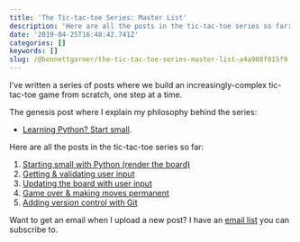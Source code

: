 ```yaml
---
title: 'The Tic-tac-toe Series: Master List'
description: 'Here are all the posts in the tic-tac-toe series so far:'
date: '2019-04-25T16:48:42.741Z'
categories: []
keywords: []
slug: /@bennettgarner/the-tic-tac-toe-series-master-list-a4a908f015f9
---
```


I’ve written a series of posts where we build an increasingly-complex tic-tac-toe game from scratch, one step at a time.

The genesis post where I explain my philosophy behind the series:

*   [Learning Python? Start small](https://levelup.gitconnected.com/learning-python-start-small-29d15881f780?gi=cc508ae4654f).

Here are all the posts in the tic-tac-toe series so far:

1.  [Starting small with Python (render the board)](https://medium.com/@BennettGarner/tic-tac-toe-series-starting-small-with-python-86e2f49db797)
2.  [Getting & validating user input](https://medium.com/@BennettGarner/tic-tac-toe-series-getting-validating-user-input-in-python-feaef58cc54)
3.  [Updating the board with user input](https://medium.com/@BennettGarner/tic-tac-toe-series-3-updating-the-board-with-user-input-9aa4fd435c44)
4.  [Game over & making moves permanent](https://medium.com/@BennettGarner/tic-tac-toe-series-4-game-over-making-moves-permanent-23bca3b40ce0)
5.  [Adding version control with Git](https://medium.com/@BennettGarner/tic-tac-toe-series-5-adding-version-control-with-git-5c0607995fb3)

Want to get an email when I upload a new post? I have an [email list](https://sunny-architect-5371.ck.page/0a60026a5d) you can subscribe to.
